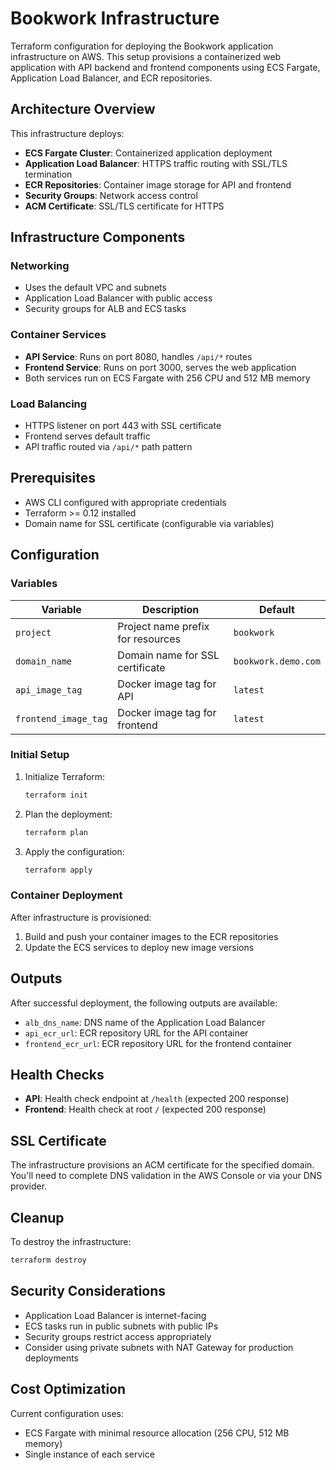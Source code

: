 # Bookwork Infrastructure

Terraform configuration for deploying the Bookwork application infrastructure on AWS. This setup provisions a containerized web application with API backend and frontend components using ECS Fargate, Application Load Balancer, and ECR repositories.

## Architecture Overview

This infrastructure deploys:
- **ECS Fargate Cluster**: Containerized application deployment
- **Application Load Balancer**: HTTPS traffic routing with SSL/TLS termination
- **ECR Repositories**: Container image storage for API and frontend
- **Security Groups**: Network access control
- **ACM Certificate**: SSL/TLS certificate for HTTPS

## Infrastructure Components

### Networking
- Uses the default VPC and subnets
- Application Load Balancer with public access
- Security groups for ALB and ECS tasks

### Container Services
- **API Service**: Runs on port 8080, handles `/api/*` routes
- **Frontend Service**: Runs on port 3000, serves the web application
- Both services run on ECS Fargate with 256 CPU and 512 MB memory

### Load Balancing
- HTTPS listener on port 443 with SSL certificate
- Frontend serves default traffic
- API traffic routed via `/api/*` path pattern

## Prerequisites

- AWS CLI configured with appropriate credentials
- Terraform >= 0.12 installed
- Domain name for SSL certificate (configurable via variables)

## Configuration

### Variables

| Variable | Description | Default |
|----------|-------------|---------|
| `project` | Project name prefix for resources | `bookwork` |
| `domain_name` | Domain name for SSL certificate | `bookwork.demo.com` |
| `api_image_tag` | Docker image tag for API | `latest` |
| `frontend_image_tag` | Docker image tag for frontend | `latest` |



### Initial Setup

1. Initialize Terraform:
   ```bash
   terraform init
   ```

2. Plan the deployment:
   ```bash
   terraform plan
   ```

3. Apply the configuration:
   ```bash
   terraform apply
   ```

### Container Deployment

After infrastructure is provisioned:

1. Build and push your container images to the ECR repositories
2. Update the ECS services to deploy new image versions

## Outputs

After successful deployment, the following outputs are available:

- `alb_dns_name`: DNS name of the Application Load Balancer
- `api_ecr_url`: ECR repository URL for the API container
- `frontend_ecr_url`: ECR repository URL for the frontend container

## Health Checks

- **API**: Health check endpoint at `/health` (expected 200 response)
- **Frontend**: Health check at root `/` (expected 200 response)

## SSL Certificate

The infrastructure provisions an ACM certificate for the specified domain. You'll need to complete DNS validation in the AWS Console or via your DNS provider.

## Cleanup

To destroy the infrastructure:

```bash
terraform destroy
```

## Security Considerations

- Application Load Balancer is internet-facing
- ECS tasks run in public subnets with public IPs
- Security groups restrict access appropriately
- Consider using private subnets with NAT Gateway for production deployments

## Cost Optimization

Current configuration uses:
- ECS Fargate with minimal resource allocation (256 CPU, 512 MB memory)
- Single instance of each service


